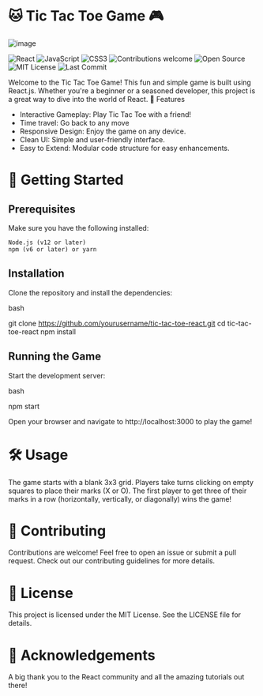 
# 🐱 Tic Tac Toe Game 🎮

![image](https://github.com/user-attachments/assets/03937ed5-8fba-4c1f-ade1-dccd158656ea)

![React](https://img.shields.io/badge/React-61DAFB?style=for-the-badge&logo=react&logoColor=white)
![JavaScript](https://img.shields.io/badge/JavaScript-F7DF1E?style=for-the-badge&logo=javascript&logoColor=black)
![CSS3](https://img.shields.io/badge/CSS3-1572B6?style=for-the-badge&logo=css3&logoColor=white)
![Contributions welcome](https://img.shields.io/badge/contributions-welcome-brightgreen?style=for-the-badge&logo=github)
![Open Source](https://img.shields.io/badge/Open%20Source-YES-green?style=for-the-badge)
![MIT License](https://img.shields.io/badge/License-MIT-yellow.svg?style=for-the-badge)
![Last Commit](https://img.shields.io/github/last-commit/kushagra-xo/tic-tac-toe?style=for-the-badge&logo=github)

Welcome to the Tic Tac Toe Game! This fun and simple game is built using React.js. Whether you're a beginner or a seasoned developer, this project is a great way to dive into the world of React.
🎨 Features

- Interactive Gameplay: Play Tic Tac Toe with a friend!
- Time travel: Go back to any move
- Responsive Design: Enjoy the game on any device.
- Clean UI: Simple and user-friendly interface.
- Easy to Extend: Modular code structure for easy enhancements.

# 🚀 Getting Started

## Prerequisites

Make sure you have the following installed:

    Node.js (v12 or later)
    npm (v6 or later) or yarn

## Installation

Clone the repository and install the dependencies:

bash

git clone https://github.com/yourusername/tic-tac-toe-react.git
cd tic-tac-toe-react
npm install

## Running the Game

Start the development server:

bash

npm start

Open your browser and navigate to http://localhost:3000 to play the game!

# 🛠️ Usage

The game starts with a blank 3x3 grid. Players take turns clicking on empty squares to place their marks (X or O). The first player to get three of their marks in a row (horizontally, vertically, or diagonally) wins the game!

# 🤝 Contributing

Contributions are welcome! Feel free to open an issue or submit a pull request. Check out our contributing guidelines for more details.

# 📜 License

This project is licensed under the MIT License. See the LICENSE file for details.

# 🎉 Acknowledgements

A big thank you to the React community and all the amazing tutorials out there!
